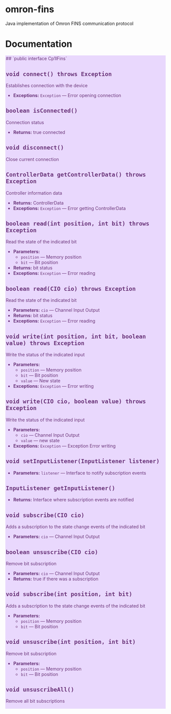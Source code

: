 # omron-fins
Java implementation of Omron FINS communication protocol

# Documentation

<div style='padding:0.1em; background-color:#E9D8FD; color:#69337A'>
  ## `public interface Cp1lFins`

  ## `void connect() throws Exception`

  Establishes connection with the device

   * **Exceptions:** `Exception` — Error opening connection

  ## `boolean isConnected()`

  Connection status

   * **Returns:** true connected

  ## `void disconnect()`

  Close current connection

  ## `ControllerData getControllerData() throws Exception`

  Controller information data

   * **Returns:** ControllerData
   * **Exceptions:** `Exception` — Error getting ControllerData

  ## `boolean read(int position, int bit) throws Exception`

  Read the state of the indicated bit

   * **Parameters:**
     * `position` — Memory position
     * `bit` — Bit position
   * **Returns:** bit status
   * **Exceptions:** `Exception` — Error reading

  ## `boolean read(CIO cio) throws Exception`

  Read the state of the indicated bit

   * **Parameters:** `cio` — Channel Input Output
   * **Returns:** bit status
   * **Exceptions:** `Exception` — Error reading

  ## `void write(int position, int bit, boolean value) throws Exception`

  Write the status of the indicated input

   * **Parameters:**
     * `position` — Memory position
     * `bit` — Bit position
     * `value` — New state
   * **Exceptions:** `Exception` — Error writing

  ## `void write(CIO cio, boolean value) throws Exception`

  Write the status of the indicated input

   * **Parameters:**
     * `cio` — Channel Input Output
     * `value` — new state
   * **Exceptions:** `Exception` — Exception Error writing

  ## `void setInputListener(InputListener listener)`

   * **Parameters:** `listener` — Interface to notify subscription events

  ## `InputListener getInputListener()`

   * **Returns:** Interface where subscription events are notified

  ## `void subscribe(CIO cio)`

  Adds a subscription to the state change events of the indicated bit

   * **Parameters:** `cio` — Channel Input Output

  ## `boolean unsuscribe(CIO cio)`

  Remove bit subscription

   * **Parameters:** `cio` — Channel Input Output
   * **Returns:** true if there was a subscription

  ## `void subscribe(int position, int bit)`

  Adds a subscription to the state change events of the indicated bit

   * **Parameters:**
     * `position` — Memory position
     * `bit` — Bit position

  ## `void unsuscribe(int position, int bit)`

  Remove bit subscription

   * **Parameters:**
     * `position` — Memory position
     * `bit` — Bit position

  ## `void unsuscribeAll()`

  Remove all bit subscriptions
</div>
